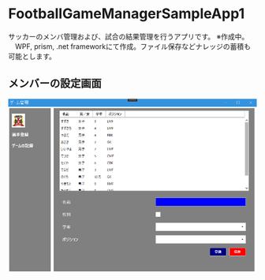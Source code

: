 # FootballGameManagerSampleApp1

サッカーのメンバ管理および、試合の結果管理を行うアプリです。
※作成中。
　WPF, prism, .net frameworkにて作成。ファイル保存などナレッジの蓄積も可能とします。


## メンバーの設定画面
![メンバー設定登録](https://github.com/ozamaclaude/FootballGameManagerSampleApp1/blob/master/PrismSampleApp1/OperationImage/SettingMenu.png)




